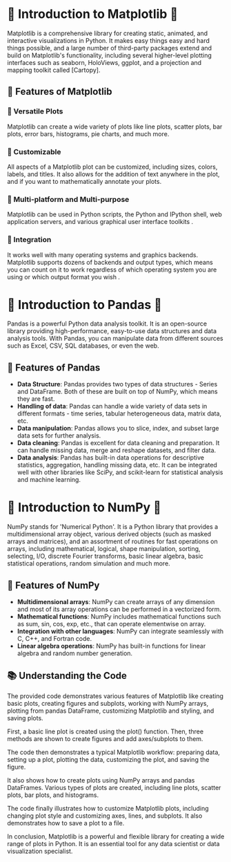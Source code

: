 # 📌 Introduction to Matplotlib 🎨

Matplotlib is a comprehensive library for creating static, animated, and interactive visualizations in Python. It makes easy things easy and hard things possible, and a large number of third-party packages extend and build on Matplotlib's functionality, including several higher-level plotting interfaces such as seaborn, HoloViews, ggplot, and a projection and mapping toolkit called [Cartopy].

## 🌟 Features of Matplotlib

### 🔹 Versatile Plots
Matplotlib can create a wide variety of plots like line plots, scatter plots, bar plots, error bars, histograms, pie charts, and much more.

### 🔹 Customizable
All aspects of a Matplotlib plot can be customized, including sizes, colors, labels, and titles. It also allows for the addition of text anywhere in the plot, and if you want to mathematically annotate your plots.

### 🔹 Multi-platform and Multi-purpose
Matplotlib can be used in Python scripts, the Python and IPython shell, web application servers, and various graphical user interface toolkits .

### 🔹 Integration
It works well with many operating systems and graphics backends. Matplotlib supports dozens of backends and output types, which means you can count on it to work regardless of which operating system you are using or which output format you wish .

# 📌 Introduction to Pandas 🐼
Pandas is a powerful Python data analysis toolkit. It is an open-source library providing high-performance, easy-to-use data structures and data analysis tools. With Pandas, you can manipulate data from different sources such as Excel, CSV, SQL databases, or even the web.

## 🔹 Features of Pandas
- **Data Structure**: Pandas provides two types of data structures - Series and DataFrame. Both of these are built on top of NumPy, which means they are fast.
- **Handling of data**: Pandas can handle a wide variety of data sets in different formats - time series, tabular heterogeneous data, matrix data, etc.
- **Data manipulation**: Pandas allows you to slice, index, and subset large data sets for further analysis.
- **Data cleaning**: Pandas is excellent for data cleaning and preparation. It can handle missing data, merge and reshape datasets, and filter data.
- **Data analysis**: Pandas has built-in data operations for descriptive statistics, aggregation, handling missing data, etc. It can be integrated well with other libraries like SciPy, and scikit-learn for statistical analysis and machine learning.

# 📌 Introduction to NumPy 🔢
NumPy stands for 'Numerical Python'. It is a Python library that provides a multidimensional array object, various derived objects (such as masked arrays and matrices), and an assortment of routines for fast operations on arrays, including mathematical, logical, shape manipulation, sorting, selecting, I/O, discrete Fourier transforms, basic linear algebra, basic statistical operations, random simulation and much more.

## 🔹 Features of NumPy
- **Multidimensional arrays**: NumPy can create arrays of any dimension and most of its array operations can be performed in a vectorized form.
- **Mathematical functions**: NumPy includes mathematical functions such as sum, sin, cos, exp, etc., that can operate elementwise on array.
- **Integration with other languages**: NumPy can integrate seamlessly with C, C++, and Fortran code.
- **Linear algebra operations**: NumPy has built-in functions for linear algebra and random number generation.

## 📚 Understanding the Code
The provided code demonstrates various features of Matplotlib like creating basic plots, creating figures and subplots, working with NumPy arrays, plotting from pandas DataFrame, customizing Matplotlib and styling, and saving plots.

First, a basic line plot is created using the plot() function. Then, three methods are shown to create figures and add axes/subplots to them.

The code then demonstrates a typical Matplotlib workflow: preparing data, setting up a plot, plotting the data, customizing the plot, and saving the figure.

It also shows how to create plots using NumPy arrays and pandas DataFrames. Various types of plots are created, including line plots, scatter plots, bar plots, and histograms.

The code finally illustrates how to customize Matplotlib plots, including changing plot style and customizing axes, lines, and subplots. It also demonstrates how to save a plot to a file.

In conclusion, Matplotlib is a powerful and flexible library for creating a wide range of plots in Python. It is an essential tool for any data scientist or data visualization specialist.
